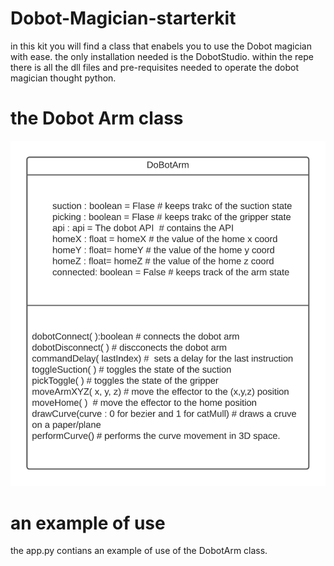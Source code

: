 # Dobot-Magician-starterkit

in this kit you will find a class that enabels you to use the Dobot magician with ease.
the only installation needed is the DobotStudio.
within the repe there is all the dll files and pre-requisites needed to operate the dobot magician thought python.

# the Dobot Arm class

![plot](DobotArm.png)

# an example of use

the app.py contians an example of use of the DobotArm class.
